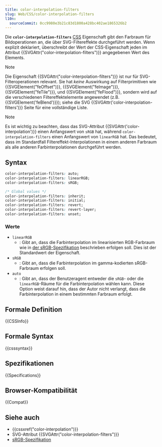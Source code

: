 ```yaml
---
title: color-interpolation-filters
slug: Web/CSS/color-interpolation-filters
l10n:
  sourceCommit: 0cc9980e3b21c83d1800a428bc402ae1865326b2
---
```


Die **`color-interpolation-filters`** [CSS](/de/docs/Web/CSS) Eigenschaft gibt den Farbraum für Bildoperationen an, die über SVG-Filtereffekte durchgeführt werden. Wenn explizit deklariert, überschreibt der Wert der CSS-Eigenschaft jeden im Attribut {{SVGAttr("color-interpolation-filters")}} angegebenen Wert des Elements.

> [!NOTE]
> Die Eigenschaft {{SVGAttr("color-interpolation-filters")}} ist nur für SVG-Filteroperationen relevant. Sie hat _keine_ Auswirkung auf Filterprimitiven wie {{SVGElement("feOffset")}}, {{SVGElement("feImage")}}, {{SVGElement("feTile")}}, und {{SVGElement("feFlood")}}, sondern wird auf die verschiedenen Filtereffektelemente angewendet (z.B. {{SVGElement('feBlend')}}); siehe die SVG {{SVGAttr('color-interpolation-filters')}} Seite für eine vollständige Liste.

> [!NOTE]
> Es ist wichtig zu beachten, dass das SVG-Attribut {{SVGAttr('color-interpolation')}} einen Anfangswert von `sRGB` hat, während `color-interpolation-filters` einen Anfangswert von `linearRGB` hat. Das bedeutet, dass im Standardfall Filtereffekt-Interpolationen in einem anderen Farbraum als alle anderen Farbinterpolationen durchgeführt werden.

## Syntax

```css
color-interpolation-filters: auto;
color-interpolation-filters: linearRGB;
color-interpolation-filters: sRGB;

/* Global values */
color-interpolation-filters: inherit;
color-interpolation-filters: initial;
color-interpolation-filters: revert;
color-interpolation-filters: revert-layer;
color-interpolation-filters: unset;
```

### Werte

- `linearRGB`
  - : Gibt an, dass die Farbinterpolation im linearisierten RGB-Farbraum wie in [der sRGB-Spezifikation](https://webstore.iec.ch/en/publication/6169) beschrieben erfolgen soll. Dies ist der Standardwert der Eigenschaft.
- `sRGB`
  - : Gibt an, dass die Farbinterpolation im gamma-kodierten sRGB-Farbraum erfolgen soll.
- `auto`
  - : Gibt an, dass der Benutzeragent entweder die `sRGB`- oder die `linearRGB`-Räume für die Farbinterpolation wählen kann. Diese Option weist darauf hin, dass der Autor nicht verlangt, dass die Farbinterpolation in einem bestimmten Farbraum erfolgt.

## Formale Definition

{{CSSInfo}}

## Formale Syntax

{{csssyntax}}

## Spezifikationen

{{Specifications}}

## Browser-Kompatibilität

{{Compat}}

## Siehe auch

- {{cssxref("color-interpolation")}}
- SVG-Attribut {{SVGAttr("color-interpolation-filters")}}
- [sRGB-Spezifikation](https://webstore.iec.ch/en/publication/6169)
